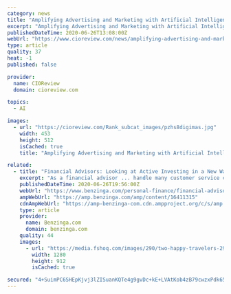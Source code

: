 ```yaml
---
category: news
title: "Amplifying Advertising and Marketing with Artificial Intelligence"
excerpt: "Amplifying Advertising and Marketing with Artificial Intelligence  - Whether it is Google or Tesla’s self-driven cars, AI is ruling all over. Assimilating these AI technologies"
publishedDateTime: 2020-06-26T13:08:00Z
webUrl: "https://www.cioreview.com/news/amplifying-advertising-and-marketing-with-artificial-intelligence-nid-31486-cid-51.html"
type: article
quality: 37
heat: -1
published: false

provider:
  name: CIOReview
  domain: cioreview.com

topics:
  - AI

images:
  - url: "https://cioreview.com/Rank_subcat_images/pzhs8digimas.jpg"
    width: 453
    height: 512
    isCached: true
    title: "Amplifying Advertising and Marketing with Artificial Intelligence"

related:
  - title: "Financial Advisors: Looking at Active Investing in a New Way"
    excerpt: "As a financial advisor ... handle many customer service calls, freeing an advisor’s time. A surprising percentage of people actually prefer chatting with a robot rather than a human. Continuous analysis: Advanced machine learning algorithms learn ..."
    publishedDateTime: 2020-06-26T19:56:00Z
    webUrl: "https://www.benzinga.com/personal-finance/financial-advisors/20/06/16411315/financial-advisors-looking-at-active-investing-in-a-new-way"
    ampWebUrl: "https://amp.benzinga.com/amp/content/16411315"
    cdnAmpWebUrl: "https://amp-benzinga-com.cdn.ampproject.org/c/s/amp.benzinga.com/amp/content/16411315"
    type: article
    provider:
      name: Benzinga.com
      domain: benzinga.com
    quality: 44
    images:
      - url: "https://media.fshoq.com/images/290/two-happy-travelers-290-small.jpg"
        width: 1280
        height: 912
        isCached: true

secured: "4+SuimPC6SHEpKjvj3lZISuanKQTe4g9gvDc+kE+LVAtKob4zB79cwzxPdk65GQXT5nqPBVJSjbHnBu8qZpVApJ3pttvoKxrck7z4IEflTqoU4qHDMNTXQTUCmMIXcWRupIxtLawiUu7iSOUyPHdHJTNhTzTZ3czzywVHNy80+66AUY+eQZ9HoQtwqKqDa/fZewiUbgWK08Kvn2JKxYX16T1sMgc4dL6P53xDmxXgQkQ5XMZSaVKLW+Xb3mY70DF/x/HOT77BzF5f1JN18ixwE8dkBPa4KgjnMuP10ANBHQjOTVsqsQS13uGdeqMIaeKYZcuu9vMveFLtukV307Mgg==;dB1UHmIaZz0KYuS263VgAw=="
---
```


